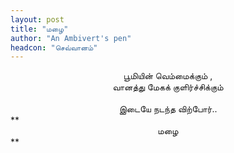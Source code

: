 ```yaml
---
layout: post
title: "மழை"
author: "An Ambivert's pen"
headcon: "செவ்வானம்"
---
```




<center>பூமியின் வெம்மைக்கும் ,<br>
வானத்து மேகக் குளிர்ச்சிக்கும்<br>
<br>இடையே நடந்த விற்போர்..<br></center>
**<center>மழை</center>**
